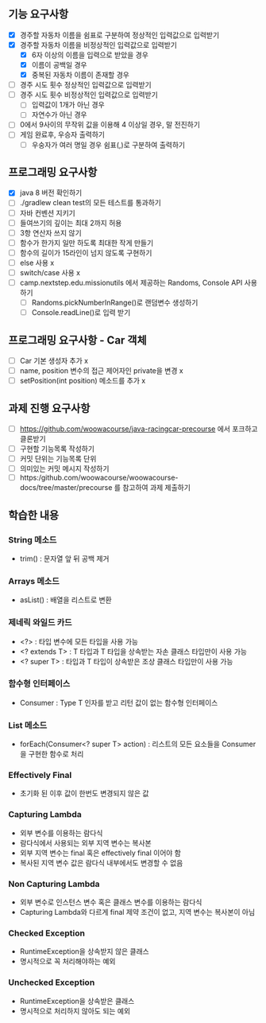 ## 기능 요구사항
- [x] 경주할 자동차 이름을 쉼표로 구분하여 정상적인 입력값으로 입력받기
- [x] 경주할 자동차 이름을 비정상적인 입력값으로 입력받기
  - [x] 6자 이상의 이름을 입력으로 받았을 경우
  - [x] 이름이 공백일 경우
  - [x] 중복된 자동차 이름이 존재할 경우
- [ ] 경주 시도 횟수 정상적인 입력값으로 입력받기
- [ ] 경주 시도 횟수 비정상적인 입력값으로 입력받기
  - [ ] 입력값이 1개가 아닌 경우
  - [ ] 자연수가 아닌 경우
- [ ] 0에서 9사이의 무작위 값을 이용해 4 이상일 경우, 말 전진하기
- [ ] 게임 완료후, 우승자 출력하기
  - [ ] 우숭자가 여러 명일 경우 쉼표(,)로 구분하여 출력하기

## 프로그래밍 요구사항
- [x] java 8 버전 확인하기
- [ ] ./gradlew clean test의 모든 테스트를 통과하기
- [ ] 자바 컨벤션 지키기
- [ ] 들여쓰기의 깊이는 최대 2까지 허용
- [ ] 3항 연산자 쓰지 않기
- [ ] 함수가 한가지 일만 하도록 최대한 작게 만들기
- [ ] 함수의 길이가 15라인이 넘지 않도록 구현하기
- [ ] else 사용 x
- [ ] switch/case 사용 x
- [ ] camp.nextstep.edu.missionutils 에서 제공하는 Randoms, Console API 사용하기
  - [ ] Randoms.pickNumberInRange()로 랜덤변수 생성하기
  - [ ] Console.readLine()로 입력 받기

## 프로그래밍 요구사항 - Car 객체
- [ ] Car 기본 생성자 추가 x
- [ ] name, position 변수의 접근 제어자인 private을 변경 x
- [ ] setPosition(int position) 메소드를 추가 x

## 과제 진행 요구사항

- [ ] https://github.com/woowacourse/java-racingcar-precourse 에서 포크하고 클론받기
- [ ] 구현할 기능목록 작성하기
- [ ] 커밋 단위는 기능목록 단위
- [ ] 의미있는 커밋 메시지 작성하기
- [ ] https:/github.com/woowacourse/woowacourse-docs/tree/master/precourse 를 참고하여 과제 제출하기

## 학습한 내용

### String 메소드

- trim() : 문자열 앞 뒤 공백 제거

### Arrays 메소드

- asList() : 배열을 리스트로 변환

### 제네릭 와일드 카드

- \<?> : 타입 변수에 모든 타입을 사용 가능
- \<? extends T> : T 타입과 T 타입을 상속받는 자손 클래스 타입만이 사용 가능
- \<? super T> :  타입과 T 타입이 상속받은 조상 클래스 타입만이 사용 가능

### 함수형 인터페이스

- Consumer<T> : Type T 인자를 받고 리턴 값이 없는 함수형 인터페이스

### List 메소드

- forEach(Consumer<? super T> action) : 리스트의 모든 요소들을 Consumer을 구현한 함수로 처리

### Effectively Final

- 초기화 된 이후 값이 한번도 변경되지 않은 값

### Capturing Lambda

- 외부 변수를 이용하는 람다식
- 람다식에서 사용되는 외부 지역 변수는 복사본
- 외부 지역 변수는 final 혹은 effectively final 이어야 함
- 복사된 지역 변수 값은 람다식 내부에서도 변경할 수 없음

### Non Capturing Lambda

- 외부 변수로 인스턴스 변수 혹은 클래스 변수를 이용하는 람다식
- Capturing Lambda와 다르게 final 제약 조건이 없고, 지역 변수는 복사본이 아님

### Checked Exception

- RuntimeException을 상속받지 않은 클래스
- 명시적으로 꼭 처리해야하는 예외

### Unchecked Exception

- RuntimeException을 상속받은 클래스
- 명시적으로 처리하지 않아도 되는 예외